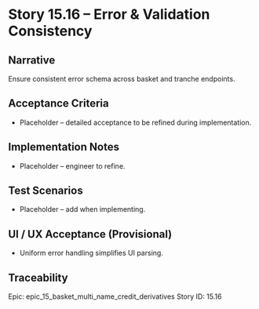 # Story 15.16 – Error & Validation Consistency

## Narrative
Ensure consistent error schema across basket and tranche endpoints.

## Acceptance Criteria
- Placeholder – detailed acceptance to be refined during implementation.

## Implementation Notes
- Placeholder – engineer to refine.

## Test Scenarios
- Placeholder – add when implementing.

## UI / UX Acceptance (Provisional)
- Uniform error handling simplifies UI parsing.

## Traceability
Epic: epic_15_basket_multi_name_credit_derivatives
Story ID: 15.16
